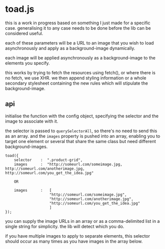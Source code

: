 toad.js
=======

this is a work in progress based on something I just made for a specific case. generalising it to any case needs to be done before the lib can be considered useful.

each of these parameters will be a URL to an image that you wish to load asynchronously and apply as a background-image dynamically.
    
each image will be applied asynchronously as a background-image to the elements you specify.

this works by trying to fetch the resources using fetch(), or where there is no fetch, we use XHR. we then append styling information or a whole secondary stylesheet containing the new rules which will stipulate the background-image.


api
------

initialise the function with the config object, specifying the selector and the image to associate with it.

the selector is passed to `querySelectorAll`, so there's no need to send this as an array. and the `images` property is pushed into an array, enabling you to target one element or several that share the same class but need different background-images.

    toad({
        selector    :  ".product-grid",
        images      :  "http://someurl.com/someimage.jpg, http://someurl.com/anotherimage.jpg, http://someurl.com/you_get_the_idea.jpg"
        
        OR
        
        images      :   [
                        "http://someurl.com/someimage.jpg",
                        "http://someurl.com/anotherimage.jpg",
                        "http://someurl.com/you_get_the_idea.jpg"
                        ]
    });
    
you can supply the image URLs in an array or as a comma-delimited list in a single string for simplicity. the lib will detect which you do.

if you have multiple images to apply to separate elements, this selector should occur as many times as you have images in the array below.
